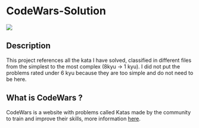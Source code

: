# CodeWars-Solution

[<img src=https://www.codewars.com/users/Kraken01/badges/large>](https://www.codewars.com/users/Kraken01)

## Description

This project references all the kata I have solved, classified in different files from the simplest to the most complex  (8kyu -> 1 kyu).
I did not put the problems rated under 6 kyu because they are too simple and do not need to be here.

## What is CodeWars ?

CodeWars is a website with problems called Katas made by the community to train and improve their skills, more information [here](https://github.com/Codewars/codewars.com/wiki/About-Codewars "here").